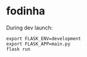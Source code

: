 # fodinha

During dev launch:
```
export FLASK_ENV=development
export FLASK_APP=main.py
flask run
```
